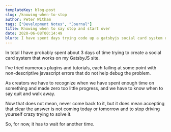 ```yaml
---
templateKey: blog-post
slug: /knowing-when-to-stop
author: Peter Witham
tags: ["Development Notes", "Journal"]
title: Knowing when to say stop and start over
date: 2020-06-08T00:14:49
blurb: I have spent days trying code up a gatsbyjs social card system on my site. More than I should of.
---
```


In total I have probably spent about 3 days of time trying to create a social card system that works on my GatsbyJS site.

I’ve tried numerous plugins and tutorials, each failing at some point with non-descriptive javascript errors that do not help debug the problem.

As creators we have to recognize when we have spent enough time on something and made zero too little progress, and we have to know when to say quit and walk away.

Now that does not mean, never come back to it, but it does mean accepting that clear the answer is not coming today or tomorrow and to stop driving yourself crazy trying to solve it.

So, for now, it has to wait for another time.